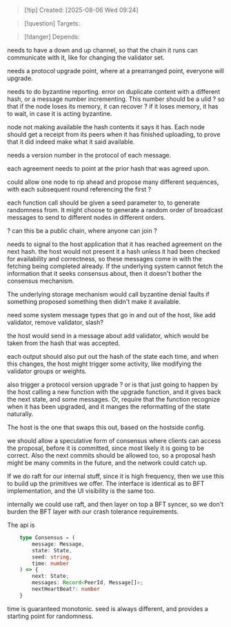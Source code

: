 
>[!tip] Created: [2025-08-06 Wed 09:24]

>[!question] Targets: 

>[!danger] Depends: 

needs to have a down and up channel, so that the chain it runs can communicate with it, like for changing the validator set.

needs a protocol upgrade point, where at a prearranged point, everyone will upgrade.

needs to do byzantine reporting.
error on duplicate content with a different hash, or a message number incrementing.
This number should be a ulid ? so that if the node loses its memory, it can recover ?
if it loses memory, it has to wait, in case it is acting byzantine.

node not making available the hash contents it says it has.  Each node should get a receipt from its peers when it has finished uploading, to prove that it did indeed make what it said available.

needs a version number in the protocol of each message.

each agreement needs to point at the prior hash that was agreed upon.

could allow one node to rip ahead and propose many different sequences, with each subsequent round referencing the first ?

each function call should be given a seed parameter to, to generate randomness from.  It might choose to generate a random order of broadcast messages to send to different nodes in different orders.

? can this be a public chain, where anyone can join ?

needs to signal to the host application that it has reached agreement on the next hash.
the host would not present it a hash unless it had been checked for availability and correctness, so these messages come in with the fetching being completed already.  If the underlying system cannot fetch the information that it seeks consensus about, then it doesn't bother the consensus mechanism.

The underlying storage mechanism would call byzantine denial faults if something proposed something then didn't make it available.

need some system message types that go in and out of the host, like add validator, remove validator, slash?

the host would send in a message about add validator, which would be taken from the hash that was accepted.

each output should also put out the hash of the state each time, and when this changes, the host might trigger some activity, like modifying the validator groups or weights.

also trigger a protocol version upgrade ? or is that just going to happen by the host calling a new function with the upgrade function, and it gives back the next state, and some messages.  Or, require that the function recognize when it has been upgraded, and it manges the reformatting of the state naturally.  

The host is the one that swaps this out, based on the hostside config.

we should allow a speculative form of consensus where clients can access the proposal, before it is committed, since most likely it is going to be correct.  Also the next commits should be allowed too, so a proposal hash might be many commits in the future, and the network could catch up.

If we do raft for our internal stuff, since it is high frequency, then we use this to build up the primitives we offer.  The interface is identical as to BFT implementation, and the UI visibility is the same too.

internally we could use raft, and then layer on top a BFT syncer, so we don't burden the BFT layer with our crash tolerance requirements.

The api is
```ts
	type Consensus = ( 
		message: Message, 
		state: State, 
		seed: string, 
		time: number 
	) => { 
		next: State; 
		messages: Record<PeerId, Message[]>; 
		nextHeartBeat?: number 
	}
```

time is guaranteed monotonic.
seed is always different, and provides a starting point for randomness.